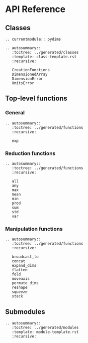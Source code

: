 # API Reference

## Classes

```{eval-rst}
.. currentmodule:: pydims

.. autosummary::
   :toctree: ../generated/classes
   :template: class-template.rst
   :recursive:

   CreationFunctions
   DimensionedArray
   DimensionError
   UnitsError
```

## Top-level functions

### General

```{eval-rst}
.. autosummary::
   :toctree: ../generated/functions
   :recursive:

   exp
```

### Reduction functions

```{eval-rst}
.. autosummary::
   :toctree: ../generated/functions
   :recursive:

   all
   any
   max
   mean
   min
   prod
   sum
   std
   var
```

### Manipulation functions

```{eval-rst}
.. autosummary::
   :toctree: ../generated/functions
   :recursive:

   broadcast_to
   concat
   expand_dims
   flatten
   fold
   moveaxis
   permute_dims
   reshape
   squeeze
   stack
```

## Submodules

```{eval-rst}
.. autosummary::
   :toctree: ../generated/modules
   :template: module-template.rst
   :recursive:
```
